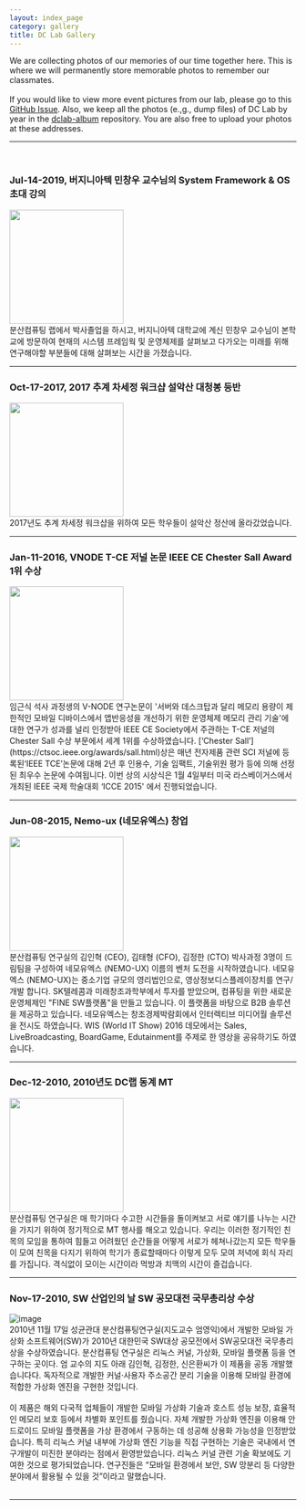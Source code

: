 ```yaml
---
layout: index_page
category: gallery
title: DC Lab Gallery
---
```


We are collecting photos of our memories of our time together here. This is where we will permanently store memorable photos to remember our classmates. 
<br>
<br>
If you would like to view more event pictures from our lab, please go to this [GitHub Issue](https://github.com/dclab-skku/dclab-skku.github.io/issues).
Also, we keep all the photos (e.,g., dump files) of DC Lab by year in the [dclab-album](https://github.com/dclab-skku/dclab-album) repository.
You are also free to upload your photos at these addresses.
<hr>
<br>

### Jul-14-2019, 버지니아텍 민창우 교수님의 System Framework & OS 초대 강의 
<a href="https://user-images.githubusercontent.com/82404/285230207-d136526f-38a2-4261-89e0-568c49dfc0a7.png" target=_blank>
<img src="https://user-images.githubusercontent.com/82404/285230207-d136526f-38a2-4261-89e0-568c49dfc0a7.png" height="200" />
</a>
<br>
분산컴퓨팅 랩에서 박사졸업을 하시고, 버지니아텍 대학교에 계신 민창우 교수님이
본학교에 방문하여 현재의 시스템 프레임웍 및 운영체제를 살펴보고 다가오는
미래를 위해 연구해야할 부분들에 대해 살펴보는 시간을 가졌습니다.
<br>
<hr>

### Oct-17-2017, 2017 추계 차세정 워크샵 설악산 대청봉 등반 
<a href="https://user-images.githubusercontent.com/82404/285231688-10d04be2-ab60-4b81-b474-4bfa6c815fcc.png" target=_blank>
<img src="https://user-images.githubusercontent.com/82404/285231688-10d04be2-ab60-4b81-b474-4bfa6c815fcc.png" height="200" />
</a>
<br>
2017년도 추계 차세정 워크샵을 위하여 모든 학우들이 설악산 정산에
올라갔었습니다. 
<br>
<hr>

### Jan-11-2016, VNODE T-CE 저널 논문 IEEE CE Chester Sall Award 1위 수상 
<a href="https://user-images.githubusercontent.com/82404/285579500-20e2c0c8-f6ac-45f7-8360-aba023f0bed3.png" target=_blank>
<img src="https://user-images.githubusercontent.com/82404/285579500-20e2c0c8-f6ac-45f7-8360-aba023f0bed3.png" height="200" />
</a>
<br>
임근식 석사 과정생의 V-NODE 연구논문이 '서버와 데스크탑과 달리 메모리 용량이 제한적인 모바일 디바이스에서 앱반응성을 개선하기 위한 운영체제 메모리 관리 기술'에 대한 연구가 성과를 널리 인정받아 IEEE CE Society에서 주관하는 T-CE 저널의 Chester Sall 수상 부문에서 세계 1위를 수상하였습니다. [‘Chester Sall’](https://ctsoc.ieee.org/awards/sall.html)상은 매년 전자제품 관련 SCI 저널에 등록된‘IEEE TCE’논문에 대해 2년 후 인용수, 기술 임팩트, 기술위원 평가 등에 의해 선정된 최우수 논문에 수여됩니다. 이번 상의 시상식은 1월 4일부터 미국 라스베이거스에서 개최된 IEEE 국제 학술대회 ‘ICCE 2015' 에서 진행되었습니다. 
<br>
<hr>



### Jun-08-2015, Nemo-ux (네모유엑스) 창업
<a href="https://user-images.githubusercontent.com/82404/286773059-0fd6c5d4-ca87-49ff-a90c-2e0c7b5eae0f.png" target=_blank>
<img src="https://user-images.githubusercontent.com/82404/286773059-0fd6c5d4-ca87-49ff-a90c-2e0c7b5eae0f.png" height="200" />
</a>
<br>
분산컴퓨팅 연구실의 김인혁 (CEO), 김태형 (CFO), 김정한 (CTO) 박사과정 3명이 드림팀을 구성하여 네모유엑스 (NEMO-UX) 이름의  벤처 도전을 시작하였습니다. 네모유엑스 (NEMO-UX)는 중소기업 규모의 영리법인으로, 영상정보디스플레이장치를 연구/개발 합니다. SK텔레콤과 미래창조과학부에서 투자를 받았으며, 컴퓨팅을 위한 새로운 운영체제인 "FINE SW플랫폼"을 만들고 있습니다. 이 플랫폼을 바탕으로 B2B 솔루션을 제공하고 있습니다. 네모유엑스는 창조경제박람회에서 인터렉티브 미디어월 솔루션을 전시도 하였습니다. WIS (World IT Show) 2016 데모에서는 Sales, LiveBroadcasting, BoardGame, Edutainment를 주제로 한 영상을 공유하기도 하였습니다.
<br>
<hr>


### Dec-12-2010, 2010년도 DC랩 동계 MT
<a href="https://user-images.githubusercontent.com/82404/285234508-51101c91-a847-43cc-912e-911784c24ff1.png" target=_blank>
<img src="https://user-images.githubusercontent.com/82404/285234508-51101c91-a847-43cc-912e-911784c24ff1.png" height="200" />
</a>
<br>
분산컴퓨팅 연구실은 매 학기마다 수고한 시간들을 돌이켜보고 서로  얘기를 나누는 시간을 가지기 위하여  정기적으로 MT 행사를 해오고 있습니다.  우리는 이러한 정기적인 친목의 모임을 통하여 힘들고 어려웠던 순간들을 어떻게 서로가 헤쳐나갔는지 모든 학우들이 모여 친목을 다지기 위하여 학기가 종료할때마다 이렇게 모두 모여 저녁에 회식 자리를 가집니다. 격식없이 모이는 시간이라 먹방과 치맥의 시간이 즐겁습니다. 
<br>
<hr>


### Nov-17-2010, SW 산업인의 날 SW 공모대전 국무총리상 수상 
![image](https://github.com/dclab-skku/dclab-skku.github.io/assets/82404/d01dfa2d-9712-4dea-b953-2ad9eb2fd36c)  <br>
2010년 11월 17일 성균관대 분산컴퓨팅연구실(지도교수 엄영익)에서 개발한 모바일 가상화 소프트웨어(SW)가 2010년 대한민국 SW대상 공모전에서 SW공모대전 국무총리상을 수상하였습니다.
분산컴퓨팅 연구실은 리눅스 커널, 가상화, 모바일 플랫폼 등을 연구하는 곳이다. 엄 교수의 지도 아래 김인혁, 김정한, 신은환씨가 이 제품을 공동 개발했습니다다. 
독자적으로 개발한 커널·사용자 주소공간 분리 기술을 이용해 모바일 환경에 적합한 가상화 엔진을 구현한 것입니다.
<br><br>
이 제품은 해외 다국적 업체들이 개발한 모바일 가상화 기술과 호스트 성능 보장, 효율적인 메모리 보호 등에서 차별화 포인트를 줬습니다. 
자체 개발한 가상화 엔진을 이용해 안드로이드 모바일 플랫폼을 가상 환경에서 구동하는 데 성공해 상용화 가능성을 인정받았습니다. 
특히 리눅스 커널 내부에 가상화 엔진 기능을 직접 구현하는 기술은 국내에서 연구개발이 미진한 분야라는 점에서 환영받았습니다. 리눅스 커널 관련 기술 확보에도 기여한 것으로 평가되었습니다.
연구진들은 “모바일 환경에서 보안, SW 망분리 등 다양한 분야에서 활용될 수 있을 것”이라고 말했습니다.
<br>
<br>
<hr>
